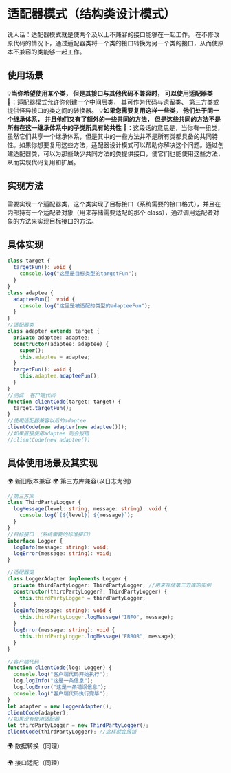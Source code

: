 # 适配器模式（结构类设计模式）

说人话：适配器模式就是使两个及以上不兼容的接口能够在一起工作。
在不修改原代码的情况下，通过适配器类将一个类的接口转换为另一个类的接口，从而使原本不兼容的类能够一起工作。

## 使用场景

💡**当你希望使用某个类， 但是其接口与其他代码不兼容时， 可以使用适配器类**
🔑：适配器模式允许你创建一个中间层类， 其可作为代码与遗留类、 第三方类或提供怪异接口的类之间的转换器。
💡**如果您需要复用这样一些类， 他们处于同一个继承体系， 并且他们又有了额外的一些共同的方法， 但是这些共同的方法不是所有在这一继承体系中的子类所具有的共性**
🔑：这段话的意思是，当你有一组类，虽然它们共享一个继承体系，但是其中的一些方法并不是所有类都具备的共同特性。如果你想要复用这些方法，适配器设计模式可以帮助你解决这个问题。通过创建适配器类，可以为那些缺少共同方法的类提供接口，使它们也能使用这些方法，从而实现代码复用和扩展。

## 实现方法

需要实现一个适配器类，这个类实现了目标接口（系统需要的接口格式），并且在内部持有一个适配者对象（用来存储需要适配的那个 class），通过调用适配者对象的方法来实现目标接口的方法。

## 具体实现

```ts
class target {
  targetFun(): void {
    console.log("这里是目标类型的targetFun");
  }
}
class adaptee {
  adapteeFun(): void {
    console.log("这里是被适配的类型的adapteeFun");
  }
}
//适配器类
class adapter extends target {
  private adaptee: adaptee;
  constructor(adaptee: adaptee) {
    super();
    this.adaptee = adaptee;
  }
  targetFun(): void {
    this.adaptee.adapteeFun();
  }
}
//测试  客户端代码
function clientCode(target: target) {
  target.targetFun();
}
//使用适配器兼容以后的adaptee
clientCode(new adapter(new adaptee()));
//如果直接使用adaptee 则会报错
//clientCode(new adaptee())
```

## 具体使用场景及其实现

🌍 新旧版本兼容
🌍 第三方库兼容(以日志为例)

```ts
//第三方库
class ThirdPartyLogger {
  logMessage(level: string, message: string): void {
    console.log(`[${level}] ${message}`);
  }
}
//目标接口 （系统需要的标准接口）
interface Logger {
  logInfo(message: string): void;
  logError(message: string): void;
}

//适配器类
class LoggerAdapter implements Logger {
  private thirdPartyLogger: ThirdPartyLogger; //用来存储第三方库的实例
  constructor(thirdPartyLogger?: ThirdPartyLogger) {
    this.thirdPartyLogger = thirdPartyLogger;
  }
  logInfo(message: string): void {
    this.thirdPartyLogger.logMessage("INFO", message);
  }
  logError(message: string): void {
    this.thirdPartyLogger.logMessage("ERROR", message);
  }
}

//客户端代码
function clientCode(log: Logger) {
  console.log("客户端代码开始执行");
  log.logInfo("这是一条信息");
  log.logError("这是一条错误信息");
  console.log("客户端代码执行完毕");
}
let adapter = new LoggerAdapter();
clientCode(adapter);
//如果没有使用适配器
let thirdPartyLogger = new ThirdPartyLogger();
clientCode(thirdPartyLogger); //这样就会报错
```

🌍 数据转换（同理）

🌍 接口适配（同理）
